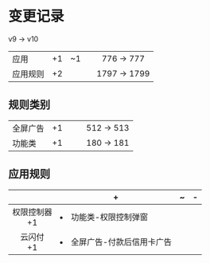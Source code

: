 # 变更记录

v9 -> v10

||||||
|-|:-:|:-:|:-:|:-:|
|应用|+1|~1||776 -> 777|
|应用规则|+2|||1797 -> 1799|

## 规则类别

||||||
|-|:-:|:-:|:-:|:-:|
|全屏广告|+1|||512 -> 513|
|功能类|+1|||180 -> 181|

## 应用规则

||+|~|-|
|:-:|-|-|-|
|权限控制器<br>+1|<li>功能类-权限控制弹窗|||
|云闪付<br>+1|<li>全屏广告-付款后信用卡广告|||
